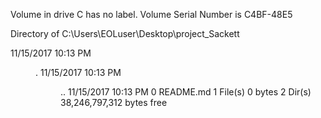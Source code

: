  Volume in drive C has no label.
 Volume Serial Number is C4BF-48E5

 Directory of C:\Users\EOLuser\Desktop\project_Sackett

11/15/2017  10:13 PM    <DIR>          .
11/15/2017  10:13 PM    <DIR>          ..
11/15/2017  10:13 PM                 0 README.md
               1 File(s)              0 bytes
               2 Dir(s)  38,246,797,312 bytes free
